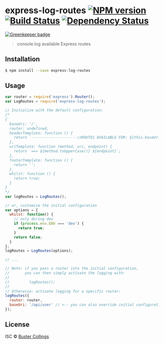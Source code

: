 # express-log-routes [![NPM version][npm-image]][npm-url] [![Build Status][travis-image]][travis-url] [![Dependency Status][daviddm-image]][daviddm-url]

[![Greenkeeper badge](https://badges.greenkeeper.io/busterc/express-log-routes.svg)](https://greenkeeper.io/)

> console.log available Express routes 

## Installation

```sh
$ npm install --save express-log-routes
```

## Usage

```js
var router = require('express').Router();
var LogRoutes = require('express-log-routes');

// Initialize with the default configuration:
/*
{
  baseUri: '/',
  router: undefined,
  headerTemplate: function () {
    return `---------------------\nROUTES AVAILABLE FOR: ${this.baseUri}\n---------------------`;
  },
  uriTemplate: function (method, uri, endpoint) {
    return `==> ${method.toUpperCase()} ${endpoint}`;
  },
  footerTemplate: function () {
    return '';
  },
  whilst: function () {
    return true;
  }
}
*/
var logRoutes = LogRoutes();

// or, customize the initial configuration
var options = {
  whilst: function() {
    // only during dev
    if (process.env.ENV === 'dev') {
      return true;
    }
    return false;
  }
};
logRoutes = LogRoutes(options);

// ...

// Note: if you pass a router into the initial configuration,
//       you can then simply activate the logging with:
//
//         logRoutes();
//
// Otherwise: activate logging for a specific router:
logRoutes({
  router: router,
  baseUri: '/api/user' // <-- you can also override initial configurations
});

```
## License

ISC © [Buster Collings](https://about.me/buster)


[npm-image]: https://badge.fury.io/js/express-log-routes.svg
[npm-url]: https://npmjs.org/package/express-log-routes
[travis-image]: https://travis-ci.org/busterc/express-log-routes.svg?branch=master
[travis-url]: https://travis-ci.org/busterc/express-log-routes
[daviddm-image]: https://david-dm.org/busterc/express-log-routes.svg?theme=shields.io
[daviddm-url]: https://david-dm.org/busterc/express-log-routes

